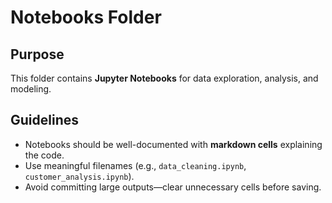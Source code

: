 # Notebooks Folder

## Purpose
This folder contains **Jupyter Notebooks** for data exploration, analysis, and modeling.

## Guidelines
- Notebooks should be well-documented with **markdown cells** explaining the code.
- Use meaningful filenames (e.g., `data_cleaning.ipynb`, `customer_analysis.ipynb`).
- Avoid committing large outputs—clear unnecessary cells before saving.
